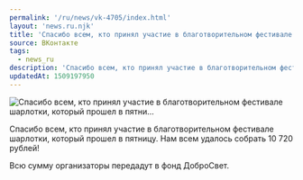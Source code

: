 ```yaml
---
permalink: '/ru/news/vk-4705/index.html'
layout: 'news.ru.njk'
title: 'Спасибо всем, кто принял участие в благотворительном фестивале шарлотки, который прошел в пятни'
source: ВКонтакте
tags:
  - news_ru
description: 'Спасибо всем, кто принял участие в благотворительном фестивале шарлотки, который прошел в пятни…'
updatedAt: 1509197950
---
```

![Спасибо всем, кто принял участие в благотворительном фестивале шарлотки, который прошел в пятни…](https://sun9-51.userapi.com/impf/c841536/v841536179/2fa9a/_Q_FymHPswY.jpg?size=720x1080&quality=96&sign=243a4b7037282098f45f78271c416fd1&c_uniq_tag=Pnh6-oAZ_JTFRCGcyW0Duo7Laghs6dENYtaIFLbbK2U&type=album)

Спасибо всем, кто принял участие в благотворительном фестивале шарлотки, который прошел в пятницу. Нам всем удалось собрать 10 720 рублей!

Всю сумму организаторы передадут в фонд ДоброСвет.
